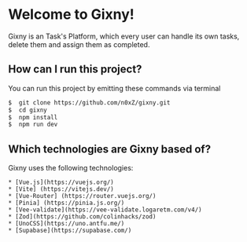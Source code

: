 # Welcome to Gixny!

Gixny is an Task's Platform, which every user can handle its own tasks, delete them and assign them as completed.

## How can I run this project?

You can run this project by emitting these commands via terminal

```bash
$  git clone https://github.com/n0xZ/gixny.git
$  cd gixny
$  npm install
$  npm run dev
```

## Which technologies are Gixny based of?

Gixny uses the following technologies:

    * [Vue.js](https://vuejs.org/)
    * [Vite] (https://vitejs.dev/)
    * [Vue-Router] (https://router.vuejs.org/)
    * [Pinia] (https://pinia.js.org/)
    * [Vee-validate](https://vee-validate.logaretm.com/v4/)
    * [Zod](https://github.com/colinhacks/zod)
    * [UnoCSS](https://uno.antfu.me/) 
    * [Supabase](https://supabase.com/)